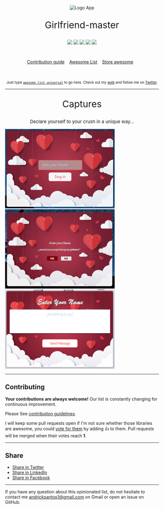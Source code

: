 <div align="center">
	<img src="arsm/Presentacion/Resources/Logo.ico" width="256" height="256" alt="Logo App">
	<p align="center" style="font-size: 30px;" >Girlfriend-master</p>
	<p>
	<img src="https://img.shields.io/badge/c%23-%E2%AD%90%E2%AD%90%E2%AD%90%E2%AD%90%E2%AD%90-brightgreen">
	<img src="https://img.shields.io/badge/VisualStudio-%E2%AD%90%E2%AD%90%E2%AD%90%E2%AD%90%E2%AD%90-green">
	<img src="https://img.shields.io/badge/Guna-%E2%AD%90%E2%AD%90%E2%AD%90%E2%AD%90%E2%AD%90-brightgreen">
	<img src="https://img.shields.io/badge/Whatsapp-%E2%AD%90%E2%AD%90%E2%AD%90%E2%AD%90%E2%AD%90-green">
	<img src="https://img.shields.io/badge/niceapi.net/API-%E2%AD%90%E2%AD%90%E2%AD%90%E2%AD%90%E2%AD%90-brightgreen">
	</p>
</div>

<br>

<p align="center">
	<a href="Contributing.md">Contribution guide</a>&nbsp;&nbsp;&nbsp;
	<a href="https://andriksantos.github.io/awesome-web-development/">Awesome List</a>&nbsp;&nbsp;&nbsp;
	<a href="https://www.redbubble.com/es/shop/ap/34065686">Store awesome</a>&nbsp;&nbsp;&nbsp;
</p>

<br>

<p align="center">
		<sub>Just type <a href="https://github.com/andriksantos/awesome-web-development#awesome-web-development-"><code>awesome list universal</code></a> to go here. Check out my <a href="https://andriksantos.github.io/">web</a> and follow me on <a href="https://twitter.com/andrik_rsm">Twitter</a>.</sub>
</p>

---

<p align="center" style="font-size: 30px;" >Captures</p>
<p align="center" style="font-size: 15px;" >Declare yourself to your crush in a unique way...</p>
<p>

<img src="capture/Captura.PNG" width="359" height="259" alt="Capture App">

<img src="capture/Captura2.PNG" width="359" height="259" alt="Capture App">

<img src="capture/Captura3.png" width="359" height="259" alt="Capture App">

</p>

---

## Contributing

**Your contributions are always welcome!** Our list is constantly changing for continuous improvement.

Please See [contribution guidelines](https://github.com/andriksantos/awesome-web-development/blob/master/Contributing.md).

I will keep some pull requests open if I'm not sure whether those libraries are awesome, you could [vote for them](https://github.com/andriksantos/awesome-web-development/pulls) by adding :+1: to them. Pull requests will be merged when their votes reach **1**.

---

## Share

* <a href="https://twitter.com/home?status=https%3A//andriksantos.github.io/awesome-web-development/">Share in Twitter</a>
* <a href="https://www.linkedin.com/shareArticle?mini=true&url=https%3A//andriksantos.github.io/awesome-web-development/&title=Awesome%20List%20Universal&summary=Awesome%20lists%20about%20all%20kinds%20of%20interesting%20topics...%20out%20the%20limit&source=https%3A//github.com/andriksantos/awesome-web-development">Share in LinkedIn</a>
* <a href="https://www.facebook.com/sharer/sharer.php?u=https%3A//andriksantos.github.io/awesome-web-development/">Share in Facebook</a>

---

If you have any question about this opinionated list, do not hesitate to contact me [andricksantos1@gmail.com](mailto:andricksantos1@gmail.com) on Gmail or open an issue on GitHub.